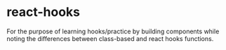 # react-hooks

For the purpose of learning hooks/practice by building components while noting the differences between class-based and react hooks functions.
